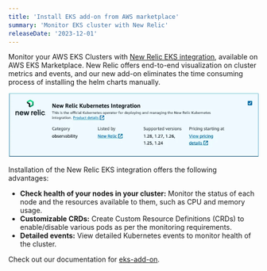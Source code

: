 ```yaml
---
title: 'Install EKS add-on from AWS marketplace'
summary: 'Monitor EKS cluster with New Relic'
releaseDate: '2023-12-01'
---
```


Monitor your AWS EKS Clusters with [New Relic EKS integration](https://aws.amazon.com/marketplace/pp/prodview-gcywa6keq2ajy), available on AWS EKS Marketplace. New Relic offers end-to-end visualization on cluster metrics and events, and our new add-on eliminates the time consuming process of installing the helm charts manually.

![A screenshot showing K8s operator in AWS Marketplace](./images/aws-newrelic-eks-addon.webp)

Installation of the New Relic EKS integration offers the following advantages:

* **Check health of your nodes in your cluster:**  Monitor the status of each node and the resources available to them, such as CPU and memory usage.
* **Customizable CRDs:** Create Custom Resource Definitions (CRDs) to enable/disable various pods as per the monitoring requirements.
* **Detailed events:** View detailed Kubernetes events to monitor health of the cluster.

Check out our documentation for [eks-add-on](/docs/infrastructure/amazon-integrations/connect/eks-add-on/). 